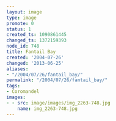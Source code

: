 ```yaml
---
layout: image
type: image
promote: 0
status: 1
created_ts: 1090861445
changed_ts: 1372159393
node_id: 748
title: Fantail Bay
created: '2004-07-26'
changed: '2013-06-25'
aliases:
- "/2004/07/26/fantail_bay/"
permalink: "/2004/07/26/fantail_bay/"
tags:
- Coromandel
images:
- - src: image/images/img_2263-748.jpg
    name: img_2263-748.jpg
---
```


